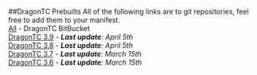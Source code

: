 ##DragonTC Prebuilts
All of the following links are to git repositories, feel free to add them to your manifest.  
[All](https://bitbucket.org/dragon-tc) - DragonTC BitBucket  
[DragonTC 3.9](https://bitbucket.org/dragon-tc/dragontc-3.9) - _**Last update**: April 5th_  
[DragonTC 3.8](https://bitbucket.org/dragon-tc/dragontc-3.8) - _**Last update**: April 5th_  
[DragonTC 3.7](https://bitbucket.org/dragon-tc/dragontc-3.7) - _**Last update**: March 15th_  
[DragonTC 3.6](https://bitbucket.org/dragon-tc/dragontc-3.6) - _**Last update**: March 15th_  
